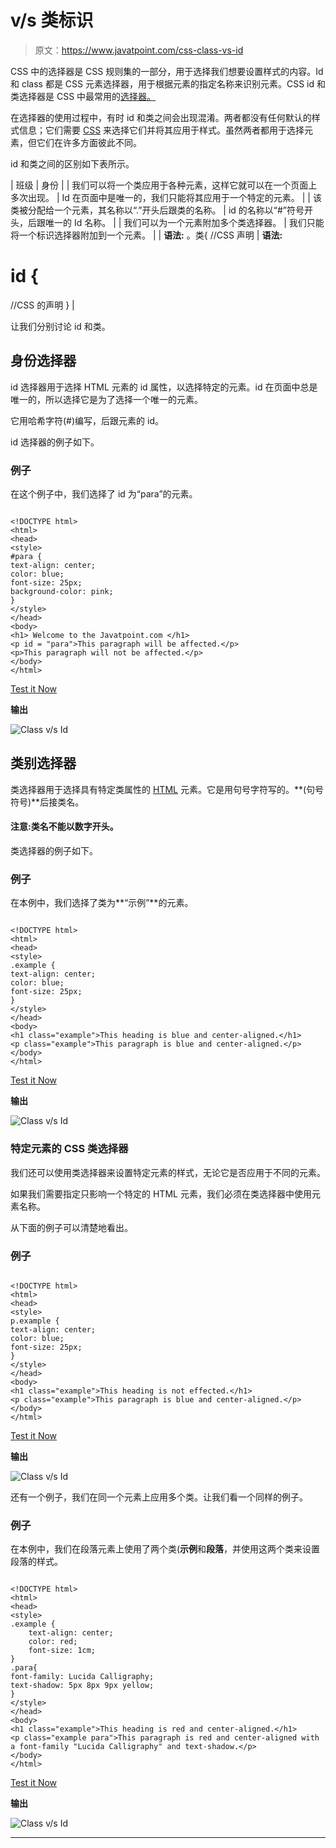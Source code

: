 # v/s 类标识

> 原文：<https://www.javatpoint.com/css-class-vs-id>

CSS 中的选择器是 CSS 规则集的一部分，用于选择我们想要设置样式的内容。Id 和 class 都是 CSS 元素选择器，用于根据元素的指定名称来识别元素。CSS id 和类选择器是 CSS 中最常用的[选择器。](https://www.javatpoint.com/css-selector)

在选择器的使用过程中，有时 id 和类之间会出现混淆。两者都没有任何默认的样式信息；它们需要 [CSS](https://www.javatpoint.com/css-tutorial) 来选择它们并将其应用于样式。虽然两者都用于选择元素，但它们在许多方面彼此不同。

id 和类之间的区别如下表所示。

| 班级 | 身份 |
| 我们可以将一个类应用于各种元素，这样它就可以在一个页面上多次出现。 | Id 在页面中是唯一的，我们只能将其应用于一个特定的元素。 |
| 该类被分配给一个元素，其名称以“.”开头后跟类的名称。 | id 的名称以“#”符号开头，后跟唯一的 Id 名称。 |
| 我们可以为一个元素附加多个类选择器。 | 我们只能将一个标识选择器附加到一个元素。 |
| **语法:**
。类{
//CSS 声明
 | **语法:**
# id {
//CSS 的声明
} |

让我们分别讨论 id 和类。

## 身份选择器

id 选择器用于选择 HTML 元素的 id 属性，以选择特定的元素。id 在页面中总是唯一的，所以选择它是为了选择一个唯一的元素。

它用哈希字符(#)编写，后跟元素的 id。

id 选择器的例子如下。

### 例子

在这个例子中，我们选择了 id 为“para”的元素。

```

<!DOCTYPE html>
<html>
<head>
<style>
#para {
text-align: center;
color: blue;
font-size: 25px;
background-color: pink;
}
</style>
</head>
<body>
<h1> Welcome to the Javatpoint.com </h1>
<p id = "para">This paragraph will be affected.</p>
<p>This paragraph will not be affected.</p>
</body>
</html>

```

[Test it Now](https://www.javatpoint.com/oprweb/test.jsp?filename=class-vs-id1)

**输出**

![Class v/s Id](img/9077a13d1ea62dd8310050c9c8d8f67b.png)

## 类别选择器

类选择器用于选择具有特定类属性的 [HTML](https://www.javatpoint.com/html-tutorial) 元素。它是用句号字符写的。**(句号符号)**后接类名。

#### 注意:类名不能以数字开头。

类选择器的例子如下。

### 例子

在本例中，我们选择了类为**“示例”**的元素。

```

<!DOCTYPE html>
<html>
<head>
<style>
.example {
text-align: center;
color: blue;
font-size: 25px;
}
</style>
</head>
<body>
<h1 class="example">This heading is blue and center-aligned.</h1>
<p class="example">This paragraph is blue and center-aligned.</p>
</body>
</html>

```

[Test it Now](https://www.javatpoint.com/oprweb/test.jsp?filename=class-vs-id2)

**输出**

![Class v/s Id](img/0844425f7612a3de0526168a155bf1d1.png)

### 特定元素的 CSS 类选择器

我们还可以使用类选择器来设置特定元素的样式，无论它是否应用于不同的元素。

如果我们需要指定只影响一个特定的 HTML 元素，我们必须在类选择器中使用元素名称。

从下面的例子可以清楚地看出。

### 例子

```

<!DOCTYPE html>
<html>
<head>
<style>
p.example {
text-align: center;
color: blue;
font-size: 25px;
}
</style>
</head>
<body>
<h1 class="example">This heading is not effected.</h1>
<p class="example">This paragraph is blue and center-aligned.</p>
</body>
</html>

```

[Test it Now](https://www.javatpoint.com/oprweb/test.jsp?filename=class-vs-id3)

**输出**

![Class v/s Id](img/c22484db6966b7bfa2e6b4fbbb5cab16.png)

还有一个例子，我们在同一个元素上应用多个类。让我们看一个同样的例子。

### 例子

在本例中，我们在段落元素上使用了两个类(**示例**和**段落**，并使用这两个类来设置段落的样式。

```

<!DOCTYPE html>  
<html>  
<head>  
<style>  
.example {  
    text-align: center;  
    color: red;  
	font-size: 1cm;
}  
.para{
font-family: Lucida Calligraphy;
text-shadow: 5px 8px 9px yellow;
}
</style>  
</head>  
<body>  
<h1 class="example">This heading is red and center-aligned.</h1>  
<p class="example para">This paragraph is red and center-aligned with a font-family "Lucida Calligraphy" and text-shadow.</p>   
</body>  
</html> 

```

[Test it Now](https://www.javatpoint.com/oprweb/test.jsp?filename=class-vs-id4)

**输出**

![Class v/s Id](img/5ffebde5c69e18ef83070c2721be64e1.png)

* * *